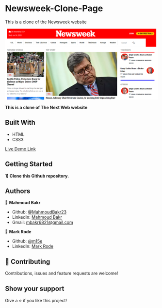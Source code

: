 # Newsweek-Clone-Page
This is a clone of the Newsweek website

![screenshot](screenshot.png)


**This is a clone of The Next Web website**

## Built With

- HTML
- CSS3

[Live Demo Link](https://rawcdn.githack.com/MahmoudBakr23/Newsweek-Clone-Page/a9c2ff676a96838987bea138f6963f6938370312/index.html)

## Getting Started

**1) Clone this Github repository.**

## Authors

👤 **Mahmoud Bakr**

- Github: [@MahmoudBakr23](https://github.com/MahmoudBakr23)
- LinkedIn: [Mahmoud Bakr](https://www.linkedin.com/in/mahmoud-bakr-a76323194/)
- Gmail: mbakr6821@gmail.com

👤 **Mark Rode**

- Github: [@m15e](https://github.com/m15e)
- LinkedIn: [Mark Rode](https://www.linkedin.com/in/m15e)

## 🤝 Contributing

Contributions, issues and feature requests are welcome!

## Show your support

Give a ⭐️ if you like this project!
